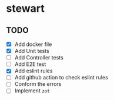 # stewart

## TODO

- [x] Add docker file
- [x] Add Unit tests
- [ ] Add Controller tests
- [ ] Add E2E test
- [x] Add eslint rules
- [ ] Add github action to check eslint rules
- [ ] Conform the errors
- [ ] Implement `zot`
